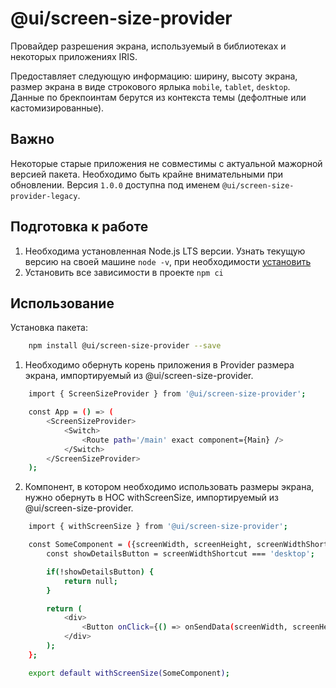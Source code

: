 # @ui/screen-size-provider

Провайдер разрешения экрана, используемый в библиотеках и некоторых приложениях IRIS.

Предоставляет следующую информацию: ширину, высоту экрана, размер экрана в виде строкового ярлыка `mobile`, `tablet`, `desktop`. Данные по брекпоинтам берутся из контекста темы (дефолтные или кастомизированные).

## Важно

Некоторые старые приложения не совместимы с актуальной мажорной версией пакета. Необходимо быть крайне внимательными при обновлении. Версия `1.0.0` доступна под именем `@ui/screen-size-provider-legacy`.

## Подготовка к работе

1. Необходима установленная Node.js LTS версии. Узнать текущую версию на своей машине `node -v`, при необходимости [установить](https://nodejs.org/en/download/)
2. Установить все зависимости в проекте `npm ci`

## Использование

Установка пакета:

```bash
    npm install @ui/screen-size-provider --save
```

1. Необходимо обернуть корень приложения в Provider размера экрана, импортируемый из @ui/screen-size-provider.

```bash
    import { ScreenSizeProvider } from '@ui/screen-size-provider';

    const App = () => (
        <ScreenSizeProvider>
            <Switch>
                <Route path='/main' exact component={Main} />
            </Switch>
        </ScreenSizeProvider>
    );
```

2. Компонент, в котором необходимо использовать размеры экрана, нужно обернуть в HOC withScreenSize, импортируемый из @ui/screen-size-provider.

```bash
    import { withScreenSize } from '@ui/screen-size-provider';

    const SomeComponent = ({screenWidth, screenHeight, screenWidthShortcut, onSendData, ...props}) => {
        const showDetailsButton = screenWidthShortcut === 'desktop';

        if(!showDetailsButton) {
            return null;
        }

        return (
            <div>
                <Button onClick={() => onSendData(screenWidth, screenHeight)} / >
            </div>
        );
    };

    export default withScreenSize(SomeComponent);

```
